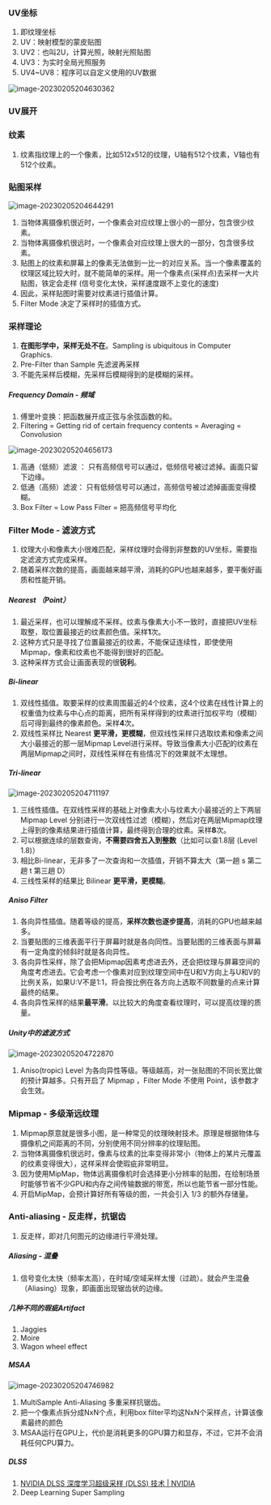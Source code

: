 


### UV坐标

1. 即纹理坐标
2. UV：映射模型的蒙皮贴图
3. UV2：也叫2U，计算光照，映射光照贴图
4. UV3：为实时全局光照服务
5. UV4~UV8：程序可以自定义使用的UV数据

![image-20230205204630362](https://cdn.jsdelivr.net/gh/yzngo/ImageHosting/img/202302052046409.png)

### UV展开


### 纹素

1. 纹素指纹理上的一个像素，比如512x512的纹理，U轴有512个纹素，V轴也有512个纹素。


### 贴图采样

![image-20230205204644291](https://cdn.jsdelivr.net/gh/yzngo/ImageHosting/img/202302052046342.png)

1. 当物体离摄像机很近时，一个像素会对应纹理上很小的一部分，包含很少纹素。
2. 当物体离摄像机很远时，一个像素会对应纹理上很大的一部分，包含很多纹素。
3. 贴图上的纹素和屏幕上的像素无法做到一比一的对应关系。当一个像素覆盖的纹理区域比较大时，就不能简单的采样。用一个像素点(采样点)去采样一大片贴图，铁定会走样 (信号变化太快，采样速度跟不上变化的速度)
4. 因此，采样贴图时需要对纹素进行插值计算。
5. Filter Mode 决定了采样时的插值方式。


### 采样理论

1. **在图形学中，采样无处不在**。Sampling is ubiquitous in Computer Graphics.
2. Pre-Filter than Sample 先滤波再采样
3. 不能先采样后模糊，先采样后模糊得到的是模糊的采样。

##### Frequency Domain  - 频域

1. 傅里叶变换：把函数展开成正弦与余弦函数的和。
2. Filtering = Getting rid of certain frequency contents = Averaging = Convolusion

![image-20230205204656173](https://cdn.jsdelivr.net/gh/yzngo/ImageHosting/img/202302052046232.png)

1. 高通（低频）滤波 ： 只有高频信号可以通过，低频信号被过滤掉。画面只留下边缘。
2. 低通（高频）滤波： 只有低频信号可以通过，高频信号被过滤掉画面变得模糊。
3. Box Filter = Low Pass Filter = 把高频信号平均化


### Filter Mode - 滤波方式

1. 纹理大小和像素大小很难匹配，采样纹理时会得到非整数的UV坐标，需要指定滤波方式完成采样。
2. 随着采样次数的提高，画面越来越平滑，消耗的GPU也越来越多，要平衡好画质和性能开销。


##### Nearest （Point）

1. 最近采样，也可以理解成不采样。纹素与像素大小不一致时，直接把UV坐标取整，取位置最接近的纹素颜色值。采样**1**次。
2. 这种方式只是寻找了位置最接近的纹素，不能保证连续性，即使使用 Mipmap，像素和纹素也不能得到很好的匹配。
3. 这种采样方式会让画面表现的很**锐利**。

##### Bi-linear

1. 双线性插值。取要采样的纹素周围最近的4个纹素，这4个纹素在线性计算上的权重值为纹素与中心点的距离，把所有采样得到的纹素进行加权平均（模糊）后可得到最终的像素颜色。采样**4**次。
2. 双线性采样比 Nearest **更平滑，更模糊**，但双线性采样只选取纹素和像素之间大小最接近的那一层Mipmap Level进行采样。导致当像素大小匹配的纹素在两层Mipmap之间时，双线性采样在有些情况下的效果就不太理想。

##### Tri-linear

![image-20230205204711197](https://cdn.jsdelivr.net/gh/yzngo/ImageHosting/img/202302052047244.png)

1. 三线性插值。在双线性采样的基础上对像素大小与纹素大小最接近的上下两层 Mipmap Level 分别进行一次双线性过滤（模糊），然后对在两层Mipmap纹理上得到的像素结果进行插值计算，最终得到合理的纹素。采样**8**次。
2. 可以根据连续的层数查询，**不需要四舍五入到整数**（比如可以查1.8层 (Level 1.8)）
3. 相比Bi-linear，无非多了一次查询和一次插值，开销不算太大（第一趟 s    第二趟 t   第三趟  D）
4. 三线性采样的结果比 Bilinear **更平滑，更模糊**。

##### Aniso Filter

1. 各向异性插值。随着等级的提高，**采样次数也逐步提高**，消耗的GPU也越来越多。
2. 当要贴图的三维表面平行于屏幕时就是各向同性。当要贴图的三维表面与屏幕有一定角度的倾斜时就是各向异性。
3. 各向异性采样，除了会把Mipmap因素考虑进去外，还会把纹理与屏幕空间的角度考虑进去。它会考虑一个像素对应到纹理空间中在U和V方向上与U和V的比例关系，如果U:V不是1:1，将会按比例在各方向上选取不同数量的点来计算最终的结果。
4. 各向异性采样的结果**最平滑**。以比较大的角度查看纹理时，可以提高纹理的质量。

##### Unity中的滤波方式

![image-20230205204722870](https://cdn.jsdelivr.net/gh/yzngo/ImageHosting/img/202302052047894.png)

1. Aniso(tropic) Level 为各向异性等级。等级越高，对一张贴图的不同长宽比做的预计算越多。只有开启了 Mipmap ，Filter Mode 不使用 Point，该参数才会生效。


### Mipmap - 多级渐远纹理

1. Mipmap原意就是很多小图，是一种常见的纹理映射技术。原理是根据物体与摄像机之间距离的不同，分别使用不同分辨率的纹理贴图。
2. 当物体离摄像机很远时，像素与纹素的比率变得非常小（物体上的某片元覆盖的纹素变得很大），这样采样会使瑕疵非常明显。
3. 因为使用MipMap，物体远离摄像机时会选择更小分辨率的贴图，在绘制场景时能够节省不少GPU和内存之间传输数据的带宽，所以也能节省一部分性能。
4. 开启MipMap，会预计算好所有等级的图，一共会引入 1/3 的额外存储量。



### Anti-aliasing - 反走样，抗锯齿

1. 反走样，即对几何图元的边缘进行平滑处理。
##### Aliasing - 混叠

1. 信号变化太快（频率太高），在时域/空域采样太慢（过疏）。就会产生混叠（Aliasing）现象，即画面出现锯齿状的边缘。

##### 几种不同的瑕疵Artifact

1. Jaggies
2. Moire
3. Wagon wheel effect

##### MSAA

![image-20230205204746982](https://cdn.jsdelivr.net/gh/yzngo/ImageHosting/img/202302052047008.png)

1. MultiSample Anti-Aliasing  多重采样抗锯齿。
2. 把一个像素点拆分成NxN个点，利用box filter平均这NxN个采样点，计算该像素最终的颜色
3. MSAA运行在GPU上，代价是消耗更多的GPU算力和显存，不过，它并不会消耗任何CPU算力。

##### DLSS

1. [NVIDIA DLSS 深度学习超级采样 (DLSS) 技术 | NVIDIA](https://www.nvidia.cn/geforce/technologies/dlss/)
2. Deep Learning Super Sampling
